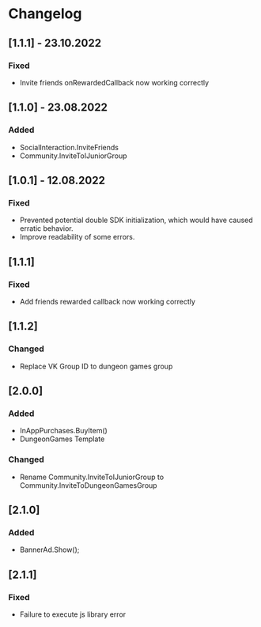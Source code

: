 # Changelog
## [1.1.1] - 23.10.2022
### Fixed
- Invite friends onRewardedCallback now working correctly
## [1.1.0] - 23.08.2022
### Added
- SocialInteraction.InviteFriends
- Community.InviteToIJuniorGroup
## [1.0.1] - 12.08.2022
### Fixed
- Prevented potential double SDK initialization, which would have caused erratic behavior. 
- Improve readability of some errors.
## [1.1.1]
### Fixed
- Add friends rewarded callback now working correctly
## [1.1.2]
### Changed
- Replace VK Group ID to dungeon games group
## [2.0.0]
### Added
- InAppPurchases.BuyItem()
- DungeonGames Template
### Changed
- Rename Community.InviteToIJuniorGroup to Community.InviteToDungeonGamesGroup 
## [2.1.0]
### Added
- BannerAd.Show();
## [2.1.1]
### Fixed
- Failure to execute js library error
